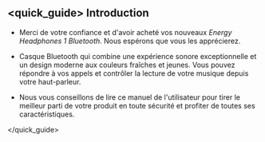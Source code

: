 ## <quick_guide> Introduction

*	Merci de votre confiance et d'avoir acheté vos nouveaux *Energy Headphones 1 Bluetooth*. Nous espérons que vous les apprécierez.

*	Casque Bluetooth qui combine une expérience sonore exceptionnelle et un design moderne aux couleurs fraîches et jeunes. Vous pouvez répondre à vos appels et contrôler la lecture de votre musique depuis votre haut-parleur.

* Nous vous conseillons de lire ce manuel de l'utilisateur pour tirer le meilleur parti de votre produit en toute sécurité et profiter de toutes ses caractéristiques.

</unique> </quick_guide>
